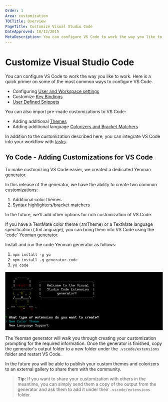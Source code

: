 ```yaml
---
Order: 1
Area: customization
TOCTitle: Overview
PageTitle: Customize Visual Studio Code
DateApproved: 10/12/2015
MetaDescription: You can configure VS Code to work the way you like to work.  Here is a quick primer on some of the most common ways to configure VS Code.
---
```


# Customize Visual Studio Code
You can configure VS Code to work the way you like to work.  Here is a quick primer on some of the most common ways to configure VS Code.
* Configuring [User and Workspace settings](/docs/customization/userandworkspace.md)
* Customize [Key Bindings](/docs/customization/keybindings.md)
* [User Defined Snippets](/docs/customization/userdefinedsnippets.md)

You can also import pre-made customizations to VS Code:
* Adding additional [Themes](/docs/customization/themes.md)
* Adding additional language [Colorizers and Bracket Matchers](/docs/customization/colorizer.md)
 
In addition to the customization described here, you can integrate VS Code into your workflow with [tasks](/docs/editor/tasks.md).

## Yo Code - Adding Customizations for VS Code
To make customizing VS Code easier, we created a dedicated Yeoman generator.  

In this release of the generator, we have the ability to create two common customizations:

1. Additional color themes 
2. Syntax highlighters/bracket matchers

In the future, we'll add other options for rich customization of VS Code.

If you have a TextMate color theme (.tmTheme) or a TextMate language specification (.tmLanguage), you can bring them into VS Code using the 'code' Yeoman generator.

Install and run the code Yeoman generator as follows:
1. `npm install -g yo`
2. `npm install -g generator-code`
3. `yo code`

![yo code](images/overview/yocode.png)

The Yeoman generator will walk you through creating your customization prompting for the required information.  Once the generator is finished, copy the generator's output folder to a new folder under the `.vscode/extensions` folder and restart VS Code. 

In the future you will be able to publish your custom themes and colorizers to an external gallery to share them with the community.

>**Tip:** If you want to share your customization with others in the meantime, you can simply send them a copy of the output from the generator and ask them to add it under their `.vscode/extensions` folder.